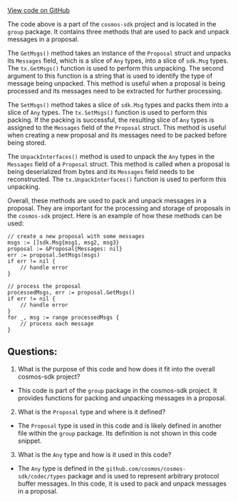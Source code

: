 [View code on GitHub](https://github.com/cosmos/cosmos-sdk/blob/main/x/group/proposal.go)

The code above is a part of the `cosmos-sdk` project and is located in the `group` package. It contains three methods that are used to pack and unpack messages in a proposal.

The `GetMsgs()` method takes an instance of the `Proposal` struct and unpacks its `Messages` field, which is a slice of `Any` types, into a slice of `sdk.Msg` types. The `tx.GetMsgs()` function is used to perform this unpacking. The second argument to this function is a string that is used to identify the type of message being unpacked. This method is useful when a proposal is being processed and its messages need to be extracted for further processing.

The `SetMsgs()` method takes a slice of `sdk.Msg` types and packs them into a slice of `Any` types. The `tx.SetMsgs()` function is used to perform this packing. If the packing is successful, the resulting slice of `Any` types is assigned to the `Messages` field of the `Proposal` struct. This method is useful when creating a new proposal and its messages need to be packed before being stored.

The `UnpackInterfaces()` method is used to unpack the `Any` types in the `Messages` field of a `Proposal` struct. This method is called when a proposal is being deserialized from bytes and its `Messages` field needs to be reconstructed. The `tx.UnpackInterfaces()` function is used to perform this unpacking.

Overall, these methods are used to pack and unpack messages in a proposal. They are important for the processing and storage of proposals in the `cosmos-sdk` project. Here is an example of how these methods can be used:

```
// create a new proposal with some messages
msgs := []sdk.Msg{msg1, msg2, msg3}
proposal := &Proposal{Messages: nil}
err := proposal.SetMsgs(msgs)
if err != nil {
    // handle error
}

// process the proposal
processedMsgs, err := proposal.GetMsgs()
if err != nil {
    // handle error
}
for _, msg := range processedMsgs {
    // process each message
}
```
## Questions: 
 1. What is the purpose of this code and how does it fit into the overall cosmos-sdk project?
- This code is part of the `group` package in the cosmos-sdk project. It provides functions for packing and unpacking messages in a proposal.

2. What is the `Proposal` type and where is it defined?
- The `Proposal` type is used in this code and is likely defined in another file within the `group` package. Its definition is not shown in this code snippet.

3. What is the `Any` type and how is it used in this code?
- The `Any` type is defined in the `github.com/cosmos/cosmos-sdk/codec/types` package and is used to represent arbitrary protocol buffer messages. In this code, it is used to pack and unpack messages in a proposal.
